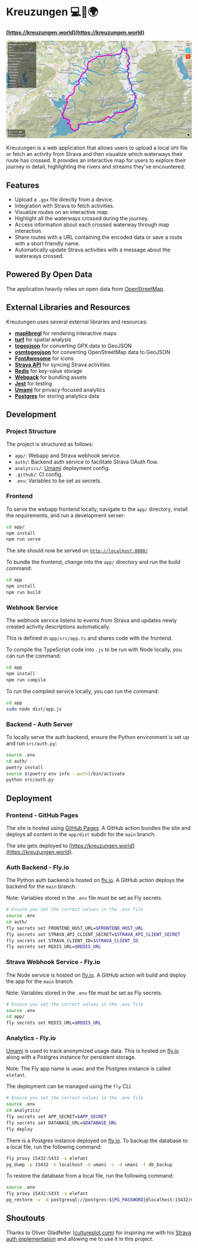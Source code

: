 # Kreuzungen 💻🚴🌍

**[https://kreuzungen.world](https://kreuzungen.world)**

![Screenshot](app/src/assets/screenshot.png)

Kreuzungen is a web application that allows users to upload a local `GPX` file or fetch an activity from Strava and then visualize which waterways their route has crossed. It provides an interactive map for users to explore their journey in detail, highlighting the rivers and streams they've encountered.

## Features

- Upload a `.gpx` file directly from a device.
- Integration with Strava to fetch activities.
- Visualize routes on an interactive map.
- Highlight all the waterways crossed during the journey.
- Access information about each crossed waterway through map interaction.
- Share routes with a URL containing the encoded data or save a route with a short friendly name.
- Automatically update Strava activities with a message about the waterways crossed.

## Powered By Open Data

The application heavily relies on open data from [OpenStreetMap](https://www.openstreetmap.org/about).

## External Libraries and Resources

Kreuzungen uses several external libraries and resources:

- **[maplibregl](https://maplibre.org/)** for rendering interactive maps
- **[turf](https://turfjs.org/)** for spatial analysis
- **[togeojson](https://github.com/mapbox/togeojson)** for converting GPX data to GeoJSON
- **[osmtogeojson](https://github.com/tyrasd/osmtogeojson)** for converting OpenStreetMap data to GeoJSON
- **[FontAwesome](https://fontawesome.com/)** for icons
- **[Strava API](https://developers.strava.com/)** for syncing Strava activities
- **[Redis](https://redis.io/)** for key-value storage
- **[Webpack](https://webpack.js.org/)** for bundling assets
- **[Jest](https://jestjs.io/)** for testing
- **[Umami](https://umami.is/)** for privacy-focused analytics
- **[Postgres](https://www.postgresql.org/)** for storing analytics data

## Development

### Project Structure

The project is structured as follows:

- `app/`: Webapp and Strava webhook service.
- `auth/`: Backend auth service to facilitate Strava OAuth flow.
- `analytics/`: [Umami](https://umami.is/) deployment config.
- `.github/`: CI config.
- `.env`: Variables to be set as secrets.

### Frontend

To serve the webapp frontend locally, navigate to the `app/` directory, install the requirements, and run a development server:

```bash
cd app/
npm install
npm run serve
```

The site should now be served on [`http://localhost:8080/`](http://localhost:8080/)

To bundle the frontend, change into the `app/` directory and run the build command:

```bash
cd app
npm install
npm run build
```

### Webhook Service

The webhook service listens to events from Strava and updates newly created activity descriptions automatically.

This is defined in `app/src/app.ts` and shares code with the frontend.

To compile the TypeScript code into `.js` to be run with Node locally, you can run the command:

```bash
cd app
npm install
npm run compile
```

To run the compiled service locally, you can run the command:

```bash
cd app
sudo node dist/app.js
```

### Backend - Auth Server

To locally serve the auth backend, ensure the Python environment is set up and run `src/auth.py`:

```bash
source .env
cd auth/
poetry install
source $(poetry env info --path)/bin/activate
python src/auth.py
```

## Deployment

### Frontend - GitHub Pages

The site is hosted using [GitHub Pages](https://pages.github.com/). A GitHub action bundles the site and deploys all content in the `app/dist` subdir for the `main` branch.

The site gets deployed to [https://kreuzungen.world](https://kreuzungen.world).

### Auth Backend - Fly.io

The Python auth backend is hosted on [fly.io](https://fly.io). A GitHub action deploys the backend for the `main` branch.

Note: Variables stored in the `.env` file must be set as Fly secrets.

```bash
# Ensure you set the correct values in the .env file
source .env
cd auth/
fly secrets set FRONTEND_HOST_URL=$FRONTEND_HOST_URL
fly secrets set STRAVA_API_CLIENT_SECRET=$STRAVA_API_CLIENT_SECRET
fly secrets set STRAVA_CLIENT_ID=$STRAVA_CLIENT_ID
fly secrets set REDIS_URL=$REDIS_URL
```

### Strava Webhook Service - Fly.io

The Node service is hosted on [fly.io](https://fly.io). A GitHub action will build and deploy the app for the `main` branch.

Note: Variables stored in the `.env` file must be set as Fly secrets.

```bash
# Ensure you set the correct values in the .env file
source .env
cd app/
fly secrets set REDIS_URL=$REDIS_URL
```

### Analytics - Fly.io

[Umami](https://umami.is/) is used to track anonymized usage data. This is hosted on [fly.io](https://fly.io) along with a Postgres instance for persistent storage.

Note: The Fly app name is `umami` and the Postgres instance is called `elefant`.

The deployment can be managed using the `fly` CLI.

```bash
# Ensure you set the correct values in the .env file
source .env
cd analytics/
fly secrets set APP_SECRET=$APP_SECRET
fly secrets set DATABASE_URL=$DATABASE_URL
fly deploy
```

There is a Postgres instance deployed on [fly.io](https://fly.io). To backup the database to a local file, run the following command:

```bash
fly proxy 15432:5433 -a elefant
pg_dump -p 15432 -h localhost -U umani -c -d umani -f db_backup
```

To restore the database from a local file, run the following command:

```bash
source .env
fly proxy 15432:5433 -a elefant
pg_restore -v -d postgresql://postgres:${PG_PASSWORD}@localhost:15432/myapp < db_backup
```

## Shoutouts

Thanks to Oliver Gladfelter ([cultureplot.com](https://cultureplot.com)) for inspiring me with his [Strava auth implementation](https://github.com/OGladfelter/strava-dashboard/blob/main/js/strava_api.js) and allowing me to use it in this project.
